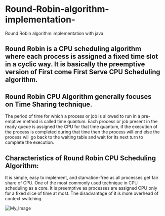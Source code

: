 # Round-Robin-algorithm-implementation-
Round Robin algorithm implementation with java
## Round Robin is a CPU scheduling algorithm where each process is assigned a fixed time slot in a cyclic way. It is basically the preemptive version of First come First Serve CPU Scheduling algorithm. 

## Round Robin CPU Algorithm generally focuses on Time Sharing technique. 
The period of time for which a process or job is allowed to run in a pre-emptive method is called time quantum. 
Each process or job present in the ready queue is assigned the CPU for that time quantum, if the execution of the process is completed during that time then the process will end else the process will go back to the waiting table and wait for its next turn to complete the execution.
 
## Characteristics of Round Robin CPU Scheduling Algorithm:
It is simple, easy to implement, and starvation-free as all processes get fair share of CPU.
One of the most commonly used technique in CPU scheduling as a core.
It is preemptive as processes are assigned CPU only for a fixed slice of time at most.
The disadvantage of it is more overhead of context switching.

![My_Image](RRphoto)
